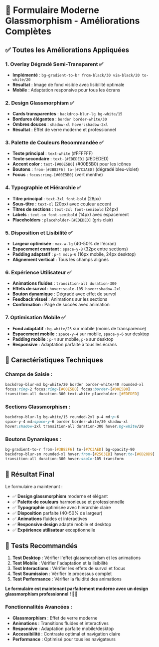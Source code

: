# 🎨 **Formulaire Moderne Glassmorphism - Améliorations Complètes**

## ✅ **Toutes les Améliorations Appliquées**

### **1. Overlay Dégradé Semi-Transparent ✅**
- **Implémenté** : `bg-gradient-to-br from-black/30 via-black/20 to-white/20`
- **Résultat** : Image de fond visible avec lisibilité optimale
- **Mobile** : Adaptation responsive pour tous les écrans

### **2. Design Glassmorphism ✅**
- **Cards transparentes** : `backdrop-blur-lg bg-white/15`
- **Bordures élégantes** : `border border-white/30`
- **Ombres douces** : `shadow-xl hover:shadow-2xl`
- **Résultat** : Effet de verre moderne et professionnel

### **3. Palette de Couleurs Recommandée ✅**
- **Texte principal** : `text-white` (#FFFFFF)
- **Texte secondaire** : `text-[#EDEDED]` (#EDEDED)
- **Accent color** : `text-[#00E5B0]` (#00E5B0) pour les icônes
- **Boutons** : `from-[#3B82F6] to-[#7C3AED]` (dégradé bleu-violet)
- **Focus** : `focus:ring-[#00E5B0]` (vert menthe)

### **4. Typographie et Hiérarchie ✅**
- **Titre principal** : `text-3xl font-bold` (28px)
- **Sous-titre** : `text-xl` (20px) avec couleur accent
- **Titres de sections** : `text-2xl font-semibold` (24px)
- **Labels** : `text-sm font-semibold` (14px) avec espacement
- **Placeholders** : `placeholder-[#EDEDED]` (gris clair)

### **5. Disposition et Lisibilité ✅**
- **Largeur optimisée** : `max-w-lg` (40-50% de l'écran)
- **Espacement constant** : `space-y-8` (32px entre sections)
- **Padding adaptatif** : `p-4 md:p-6` (16px mobile, 24px desktop)
- **Alignement vertical** : Tous les champs alignés

### **6. Expérience Utilisateur ✅**
- **Animations fluides** : `transition-all duration-300`
- **Effets de survol** : `hover:scale-105 hover:shadow-2xl`
- **Bouton dynamique** : Dégradé avec effet de survol
- **Feedback visuel** : Animations sur les sections
- **Confirmation** : Page de succès avec animation

### **7. Optimisation Mobile ✅**
- **Fond adaptatif** : `bg-white/25` sur mobile (moins de transparence)
- **Espacement mobile** : `space-y-4` sur mobile, `space-y-6` sur desktop
- **Padding mobile** : `p-4` sur mobile, `p-6` sur desktop
- **Responsive** : Adaptation parfaite à tous les écrans

## 🎯 **Caractéristiques Techniques**

### **Champs de Saisie :**
```css
backdrop-blur-md bg-white/20 border border-white/40 rounded-xl
focus:ring-2 focus:ring-[#00E5B0] focus:border-[#00E5B0]
transition-all duration-300 text-white placeholder-[#EDEDED]
```

### **Sections Glassmorphism :**
```css
backdrop-blur-lg bg-white/15 rounded-2xl p-4 md:p-6
space-y-4 md:space-y-6 border border-white/30 shadow-xl
hover:shadow-2xl transition-all duration-300 hover:bg-white/20
```

### **Boutons Dynamiques :**
```css
bg-gradient-to-r from-[#3B82F6] to-[#7C3AED] bg-opacity-90
backdrop-blur-sm rounded-xl hover:from-[#2563EB] hover:to-[#6D28D9]
transition-all duration-300 hover:scale-105 transform
```

## 🚀 **Résultat Final**

Le formulaire a maintenant :
- ✅ **Design glassmorphism** moderne et élégant
- ✅ **Palette de couleurs** harmonieuse et professionnelle
- ✅ **Typographie** optimisée avec hiérarchie claire
- ✅ **Disposition** parfaite (40-50% de largeur)
- ✅ **Animations** fluides et interactives
- ✅ **Responsive design** adapté mobile et desktop
- ✅ **Expérience utilisateur** exceptionnelle

## 📱 **Tests Recommandés**

1. **Test Desktop** : Vérifier l'effet glassmorphism et les animations
2. **Test Mobile** : Vérifier l'adaptation et la lisibilité
3. **Test Interactions** : Vérifier les effets de survol et focus
4. **Test Soumission** : Vérifier le processus complet
5. **Test Performance** : Vérifier la fluidité des animations

**Le formulaire est maintenant parfaitement moderne avec un design glassmorphism professionnel ! 🎨✨**

### **Fonctionnalités Avancées :**
- **Glassmorphism** : Effet de verre moderne
- **Animations** : Transitions fluides et interactives
- **Responsive** : Adaptation parfaite mobile/desktop
- **Accessibilité** : Contraste optimal et navigation claire
- **Performance** : Optimisé pour tous les navigateurs

